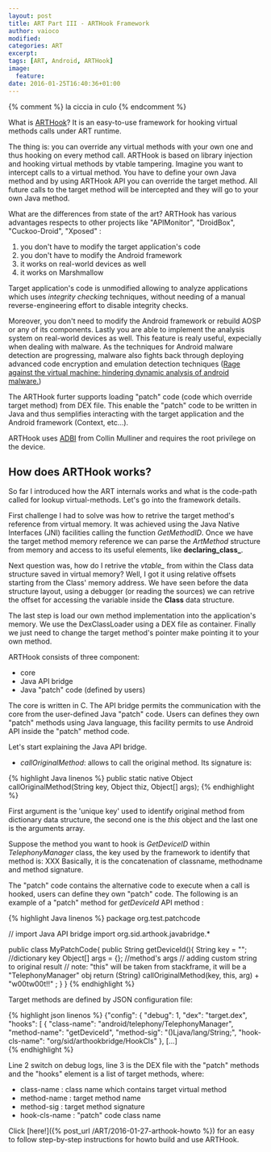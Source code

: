 ```yaml
---
layout: post
title: ART Part III - ARTHook Framework
author: vaioco
modified:
categories: ART
excerpt:
tags: [ART, Android, ARTHook]
image:
  feature:
date: 2016-01-25T16:40:36+01:00
---
```


{% comment %}
	la ciccia in culo
{% endcomment %}

What is [ARTHook](https://github.com/vaioco/art-hooking-vtable)? It is an easy-to-use framework for hooking virtual methods calls under ART runtime. 

The thing is: you can override any virtual methods with your own one and thus hooking on every method call. ARTHook is based on library injection and hooking virtual methods by vtable tampering. 
Imagine you want to intercept calls to a virtual method. You have to define your own Java method and by using ARTHook API you can override the target method. All future calls to the target method will be intercepted and they will go to your own Java method.

What are the differences from state of the art?
ARTHook has various advantages respects to other projects like "APIMonitor", "DroidBox", "Cuckoo-Droid", "Xposed" :

1. you don't have to modify the target application's code
2. you don't have to modify the Android framework
3. it works on real-world devices as well
4. it works on Marshmallow

Target application's code is unmodified allowing to analyze applications which uses _integrity checking_ techniques, without needing of a manual reverse-engineering effort to disable integrity checks. 

Moreover, you don't need to modify the Android framework or rebuild AOSP or any of its components.
Lastly you are able to implement the analysis system on real-world devices as well. This feature is realy useful, expecially when dealing with malware. As the techniques for Android malware detection are progressing, malware also fights back through deploying advanced code encryption and emulation detection techniques ([Rage against the virtual machine: hindering dynamic analysis of android malware.](http://www.cs.columbia.edu/~mikepo/papers/ratvm.eurosec14.pdf))

The ARTHook furter supports loading "patch" code (code which override target method) from DEX file. This enable the "patch" code to be written in Java and thus semplifies interacting with the target application and the Android framework (Context, etc...).

ARTHook uses [ADBI]() from Collin Mulliner and requires the root privilege on the device.

## How does ARTHook works? ##

So far I introduced how the ART internals works and what is the code-path called for lookup virtual-methods. Let's go into the framework details.

First challenge I had to solve was how to retrive the target method's reference from virtual memory. It was achieved using the Java Native Interfaces (JNI) facilities calling the function _GetMethodID_. Once we have the target method memory reference we can parse the _ArtMethod_ structure from memory and access to its useful elements, like **declaring_class_**. 

Next question was, how do I retrive the _vtable\__ from within the Class data structure saved in virtual memory? Well, I got it using relative offsets starting from the Class' memory address. We have seen before the data structure layout, using a debugger (or reading the sources) we can retrive the offset for accessing the variable inside the **Class** data structure.


The last step is load our own method implementation into the application's memory. We use the DexClassLoader using a DEX file as container. Finally we just need to change the target method's pointer make pointing it to your own method.

ARTHook consists of three component:

* core
* Java API bridge
* Java "patch" code (defined by users)

The core is written in C. The API bridge permits the communication with the core from the user-defined Java "patch" code. Users can defines they own "patch" methods using Java language, this facility permits to use Android API inside the "patch" method code.

Let's start explaining the Java API bridge.

* _callOriginalMethod_: allows to call the original method. Its signature is:

{% highlight Java linenos %}
public static native Object callOriginalMethod(String key, Object thiz, Object[] args);
{% endhighlight %}

First argument is the 'unique key' used to identify original method from dictionary data structure, the second one is the _this_ object and the last one is the arguments array. 

Suppose the method you want to hook is _GetDeviceID_ within _TelephonyManager_ class, the key used by the framework to identify that method is: XXX
Basically, it is the concatenation of classname, methodname and method signature.

The "patch" code contains the alternative code to execute when a call is hooked, users can define they own "patch" code. The following is an example of a "patch" method for _getDeviceId_ API method :

{% highlight Java linenos %}
package org.test.patchcode

// import Java API bridge
import org.sid.arthook.javabridge.*

public class MyPatchCode{
	public String getDeviceId(){
		String key = ""; //dictionary key
		Object[] args = {}; //method's args
		// adding custom string to original result
		// note: "this" will be taken from stackframe, it will be a "TelephonyManager" obj
		return (String) callOriginalMethod(key, this, arg) + "w00tw00t!!" ;
	}
}
{% endhighlight %}

Target methods are defined by JSON configuration file:

{% highlight json linenos %}
{"config": {
    "debug": 1,
    "dex": "target.dex",
    "hooks": [
    {
	"class-name": "android/telephony/TelephonyManager",
	"method-name": "getDeviceId",
	"method-sig": "()Ljava/lang/String;",
	"hook-cls-name": "org/sid/arthookbridge/HookCls"
    },
	[...]	
{% endhighlight %}

Line 2 switch on debug logs, line 3 is the DEX file with the "patch" methods and the "hooks" element is a list of target methods, where:

* class-name : class name which contains target virtual method
* method-name : target method name
* method-sig : target method signature
* hook-cls-name : "patch" code class name

Click [here!]({% post_url /ART/2016-01-27-arthook-howto %}) for an easy to follow step-by-step instructions for howto build and use ARTHook.